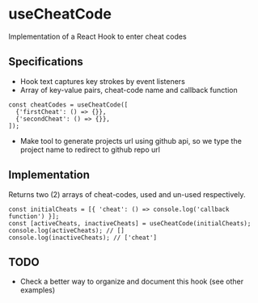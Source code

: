 # useCheatCode
Implementation of a React Hook to enter cheat codes

## Specifications
- Hook text captures key strokes by event listeners
- Array of key-value pairs, cheat-code name and callback function

```
const cheatCodes = useCheatCode([
  {'firstCheat': () => {}},
  {'secondCheat': () => {}},
]);
```
- Make tool to generate projects url using github api, so we type the project name to redirect to github repo url

## Implementation
Returns two (2) arrays of cheat-codes, used and un-used respectively.

```
const initialCheats = [{ 'cheat': () => console.log('callback function') }];
const [activeCheats, inactiveCheats] = useCheatCode(initialCheats);
console.log(activeCheats); // []
console.log(inactiveCheats); // ['cheat']
```

## TODO
- Check a better way to organize and document this hook (see other examples)
